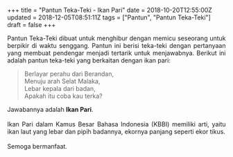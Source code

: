 +++
title = "Pantun Teka-Teki - Ikan Pari"
date = 2018-10-20T12:55:00Z
updated = 2018-12-05T08:51:11Z
tags = ["Pantun", "Pantun Teka-Teki"]
draft = false
+++

<div dir="ltr" style="text-align: left;" trbidi="on"><div style="text-align: justify;">Pantun Teka-Teki dibuat untuk menghibur dengan memicu seseorang untuk berpikir di waktu senggang. Pantun ini berisi teka-teki dengan pertanyaan yang membuat pendengar menjadi tertarik untuk menjawabnya. Berikut ini adalah pantun teka-teki yang berkaitan dengan ikan pari:</div><blockquote class="tr_bq">Berlayar perahu dari Berandan,<br />Menuju arah Selat Malaka,<br />Lebar kepala dari badan,<br />Apakah itu coba kau terka?</blockquote><div style="text-align: justify;">Jawabannya adalah <b>Ikan Pari</b>.<br /><br />Ikan Pari dalam Kamus Besar Bahasa Indonesia (KBBI) memiliki arti, yaitu ikan laut yang lebar dan pipih badannya, ekornya panjang seperti ekor tikus.</div><div style="text-align: justify;">&nbsp;</div><div style="text-align: justify;">Semoga bermanfaat. </div></div>
